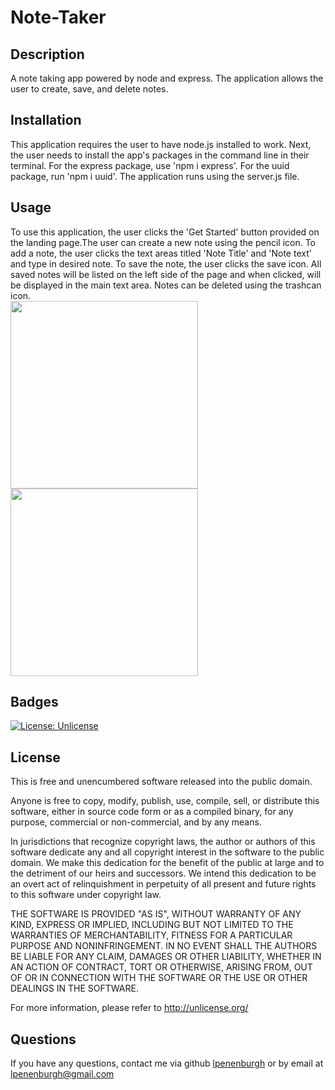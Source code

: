 # Note-Taker

## Description
A note taking app powered by node and express. The application allows the user to create, save, and delete notes.

## Installation
This application requires the user to have node.js installed to work. Next, the user needs to install the app's packages in the command line in their terminal. For the express package, use 'npm i express'. For the uuid package, run 'npm i uuid'. The application runs using the server.js file.

## Usage
To use this application, the user clicks the 'Get Started' button provided on the landing page.The user can create a new note using the pencil icon. To add a note, the user clicks the text areas titled 'Note Title' and 'Note text' and type in desired note. To save the note, the user clicks the save icon. All saved notes will be listed on the left side of the page and when clicked, will be displayed in the main text area. Notes can be deleted using the trashcan icon.
<br>
<img src="https://i.imgur.com/ZjhjMCj.png" width="300">
<br>
<img src="https://i.imgur.com/r8pw8Bz.png" width="300"> 
<br>



## Badges
[![License: Unlicense](https://img.shields.io/badge/license-Unlicense-blue.svg)](http://unlicense.org/)


## License
This is free and unencumbered software released into the public domain.

Anyone is free to copy, modify, publish, use, compile, sell, or distribute this software, either in source code form or as a compiled binary, for any purpose, commercial or non-commercial, and by any means.

In jurisdictions that recognize copyright laws, the author or authors of this software dedicate any and all copyright interest in the software to the public domain. We make this dedication for the benefit of the public at large and to the detriment of our heirs and successors. We intend this dedication to be an overt act of relinquishment in perpetuity of all present and future rights to this software under copyright law.

THE SOFTWARE IS PROVIDED "AS IS", WITHOUT WARRANTY OF ANY KIND, EXPRESS OR IMPLIED, INCLUDING BUT NOT LIMITED TO THE WARRANTIES OF MERCHANTABILITY, FITNESS FOR A PARTICULAR PURPOSE AND NONINFRINGEMENT. IN NO EVENT SHALL THE AUTHORS BE LIABLE FOR ANY CLAIM, DAMAGES OR OTHER LIABILITY, WHETHER IN AN ACTION OF CONTRACT, TORT OR OTHERWISE, ARISING FROM, OUT OF OR IN CONNECTION WITH THE SOFTWARE OR THE USE OR OTHER DEALINGS IN THE SOFTWARE.

For more information, please refer to http://unlicense.org/


## Questions
If you have any questions, contact me via github <a href="https://github.com/lpenenburgh">lpenenburgh</a> or by email at lpenenburgh@gmail.com